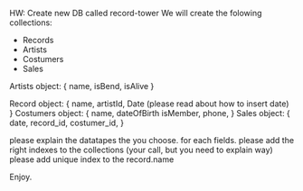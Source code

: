 HW:
Create new DB called record-tower
We will create the folowing collections:
 - Records
 - Artists
 - Costumers
 - Sales


Artists object: {
    name,
    isBend,
    isAlive
}

 Record object:
 {
     name,
     artistId,
     Date (please read about how to insert date)
 }
Costumers object: {
    name,
    dateOfBirth
    isMember,
    phone,
}
Sales object: { 
    date,
    record_id,
    costumer_id,
}

please explain the datatapes the you choose. for each fields.
please add the right indexes to the collections (your call, but you need to explain way)
please add unique index to the record.name

Enjoy.
